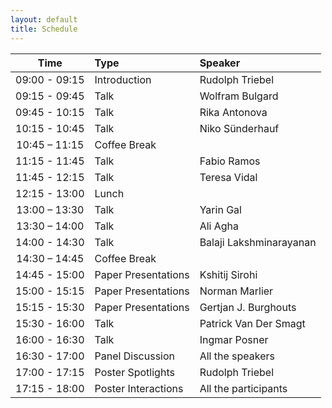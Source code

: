```yaml
---
layout: default
title: Schedule
---
```


|   **Time**    | **Type**            | **Speaker**             |
|:-------------:|:--------------------|:------------------------|
| 09:00 - 09:15 | Introduction        | Rudolph Triebel         |
| 09:15 - 09:45 | Talk                | Wolfram Bulgard         |
| 09:45 - 10:15 | Talk                | Rika Antonova           |
| 10:15 - 10:45 | Talk                | Niko Sünderhauf         |
| 10:45 – 11:15 | Coffee Break        |                         |
| 11:15 - 11:45 | Talk                | Fabio Ramos             |
| 11:45 - 12:15 | Talk                | Teresa Vidal            |
| 12:15 - 13:00 | Lunch               |                         |
| 13:00 – 13:30 | Talk                | Yarin Gal               |
| 13:30 – 14:00 | Talk                | Ali Agha                |
| 14:00 - 14:30 | Talk                | Balaji Lakshminarayanan |
| 14:30 – 14:45 | Coffee Break        |                         |
| 14:45 - 15:00 | Paper Presentations | Kshitij Sirohi          |
| 15:00 - 15:15 | Paper Presentations | Norman Marlier          |
| 15:15 - 15:30 | Paper Presentations | Gertjan J. Burghouts    |
| 15:30 - 16:00 | Talk                | Patrick Van Der Smagt   |
| 16:00 - 16:30 | Talk                | Ingmar Posner           |
| 16:30 - 17:00 | Panel Discussion    | All the speakers        |
| 17:00 - 17:15 | Poster Spotlights   | Rudolph Triebel         |
| 17:15 - 18:00 | Poster Interactions | All the participants    |